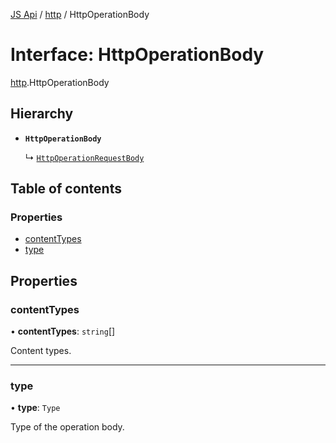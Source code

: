 [JS Api](../index.md) / [http](../modules/http.md) / HttpOperationBody

# Interface: HttpOperationBody

[http](../modules/http.md).HttpOperationBody

## Hierarchy

- **`HttpOperationBody`**

  ↳ [`HttpOperationRequestBody`](http.HttpOperationRequestBody.md)

## Table of contents

### Properties

- [contentTypes](http.HttpOperationBody.md#contenttypes)
- [type](http.HttpOperationBody.md#type)

## Properties

### contentTypes

• **contentTypes**: `string`[]

Content types.

___

### type

• **type**: `Type`

Type of the operation body.
